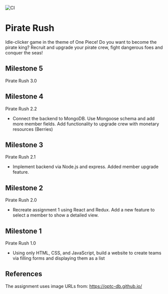 ![CI](https://github.com/ubc-cpsc455-2024S/assignment-jacksonliiii/actions/workflows/ci.yml/badge.svg)

# Pirate Rush
Idle-clicker game in the theme of One Piece! Do you want to become the pirate king? Recruit and upgrade your pirate crew, fight dangerous foes and conquer the seas!

## Milestone 5
Pirate Rush 3.0

## Milestone 4
Pirate Rush 2.2
- Connect the backend to MongoDB. Use Mongoose schema and add more member fields. Add functionality to upgrade crew with monetary resources (Berries)

## Milestone 3
Pirate Rush 2.1
- Implement backend via Node.js and express. Added member upgrade feature.

## Milestone 2
Pirate Rush 2.0
- Recreate assignment 1 using React and Redux. Add a new feature to select a member to show a detailed view.

## Milestone 1
Pirate Rush 1.0
- Using only HTML, CSS, and JavaScript, build a website to create teams via 
filling forms and displaying them as a list

## References

The assignment uses image URLs from: https://optc-db.github.io/
